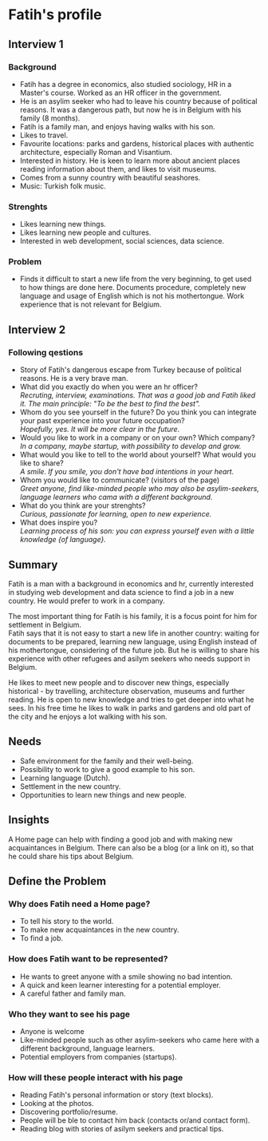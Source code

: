 # Fatih's profile

## Interview 1

### Background
- Fatih has a degree in economics, also studied sociology, HR in a Master's course. Worked as an HR officer in the government.
- He is an asylim seeker who had to leave his country because of political reasons. It was a dangerous path, but now he is in Belgium with his family (8 months). 
- Fatih is a family man, and enjoys having walks with his son. 
- Likes to  travel.
- Favourite locations: parks and gardens, historical places with authentic architecture, especially Roman and Visantium. 
- Interested in history. He is keen to learn more about ancient places reading information about them, and likes to visit museums.
- Comes from a sunny country with beautiful seashores.
- Music: Turkish folk music.

### Strenghts
- Likes learning new things.
- Likes learning new people and cultures.
- Interested in web development, social sciences, data science.

### Problem
- Finds it difficult to start a new life from the very beginning, to get used to how things are done here. Documents procedure, completely new language and usage of English which is not his mothertongue. Work experience that is not relevant for Belgium.

## Interview 2
### Following qestions
- Story of Fatih's dangerous escape from Turkey because of political reasons. He is a very brave man.
- What did you exactly do when you were an hr officer?  
*Recruting, interview, examinations. That was a good job and Fatih liked it. The main principle: "To be the best to find the best".*
- Whom do you see yourself in the future? Do you think you can integrate your past experience into your future occupation?  
*Hopefully, yes. It will be more clear in the future.*
- Would you like to work in a company or on your own? Which company?  
*In a company, maybe startup, with possibility to develop and grow.*
- What would you like to tell to the world about yourself? What would you like to share?  
*A smile. If you smile, you don't have bad intentions in your heart.*
- Whom you would like to communicate? (visitors of the page)  
*Greet anyone, find like-minded people who may also be asylim-seekers, language learners who cama with a different background.*
- What do you think are your strenghts?  
*Curious, passionate for learning, open to new experience.*
- What does inspire you?  
*Learning process of his son: you can express yourself even with a little knowledge {of language}.*

## Summary
Fatih is a man with a background in economics and hr, currently interested in studying web development and data science to find a job in a new country. He would prefer to work in a company.

The most important thing for Fatih is his family, it is a focus point for him for settlement in Belgium.  
Fatih says that it is not easy to start a new life in another country: waiting for documents to be prepared, learning new language, using English instead of his mothertongue, considering of the future job. But he is willing to share his experience with other refugees and asilym seekers who needs support in Belgium. 

He likes to meet new people and to discover new things, especially historical - by travelling, architecture observation, museums and further reading. He is open to new knowledge and tries to get deeper into what he sees. In his free time he likes to walk in parks and gardens and old part of the city and he enjoys a lot walking with his son.


## Needs
- Safe environment for the family and their well-being.
- Possibility to work to give a good example to his son.
- Learning language (Dutch).
- Settlement in the new country.
- Opportunities to learn new things and new people.


## Insights
A Home page can help with finding a good job and with making new acquaintances in Belgium. There can also be a blog (or a link on it), so that he could share his tips about Belgium.

## Define the Problem

### Why does Fatih need a Home page?
- To tell his story to the world.
- To make new acquaintances in the new country.
- To find a job.

### How does Fatih want to be represented?
- He wants to greet anyone with a smile showing no bad intention.
- A quick and keen learner interesting for a potential employer.
- A careful father and family man.

### Who they want to see his page
- Anyone is welcome
- Like-minded people such as other asylim-seekers who came here with a different background, language learners. 
- Potential employers from companies (startups). 

### How will these people interact with his page
- Reading Fatih's personal information or story (text blocks).
- Looking at the photos.
- Discovering portfolio/resume.
- People will be ble to contact him back (contacts or/and contact form).
- Reading blog with stories of asilym seekers and practical tips.
